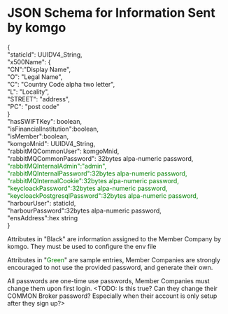 

# JSON Schema for Information Sent by komgo

{  
    "staticId": UUIDV4_String,  
    "x500Name": {  
    "CN":"Display Name",  
    "O": "Legal Name",  
    "C": "Country Code alpha two letter",  
    "L": "Locality",  
    "STREET": "address",  
    "PC": "post code"  
    }  
    "hasSWIFTKey": boolean,  
    "isFinancialInstitution":boolean,  
    "isMember":boolean,  
    "komgoMnid": UUIDV4_String,  
    "rabbitMQCommonUser": komgoMnid,  
    "rabbitMQCommonPassword": 32bytes alpa-numeric password,  
    <font color="green">"rabbitMQInternalAdmin":"admin",  
    "rabbitMQInternalPassword":32bytes alpa-numeric password,  
    "rabbitMQInternalCookie":32bytes alpa-numeric password,  
    "keycloackPassword":32bytes alpa-numeric password,  
    "keycloackPostgresqlPassword":32bytes alpa-numeric password,</font>  
    "harbourUser": staticId,  
    "harbourPassword":32bytes alpa-numeric password,  
    "ensAddress":hex string  
}


Attributes in "Black" are information assigned to the Member Company by komgo. They must be used to configure the env file

Attributes in "<font color="green">Green</font>" are sample entries, Member Companies are strongly encouraged to not use the provided password, and generate their own.

All passwords are one-time use passwords, Member Companies must change them upon first login. <TODO: Is this true? Can they change their COMMON Broker password? Especially when their account is only setup after they sign up?>

